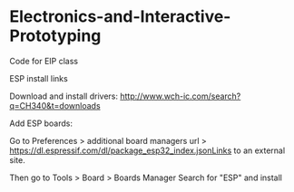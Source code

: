 # Electronics-and-Interactive-Prototyping
Code for EIP class

ESP install links

Download and install drivers: http://www.wch-ic.com/search?q=CH340&t=downloads


Add ESP boards:

Go to Preferences > additional board managers url  > 
https://dl.espressif.com/dl/package_esp32_index.jsonLinks to an external site.

Then go to Tools > Board > Boards Manager
Search for "ESP" and install

 
